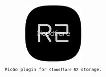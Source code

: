 <p align="center">
<img src="./logo.png" width="180" alt="picgo-plugin-r2"/>
</p>

<p align="center">
<samp>PicGo plugin for <code>Cloudflare R2</code> storage.</samp>
</p>
